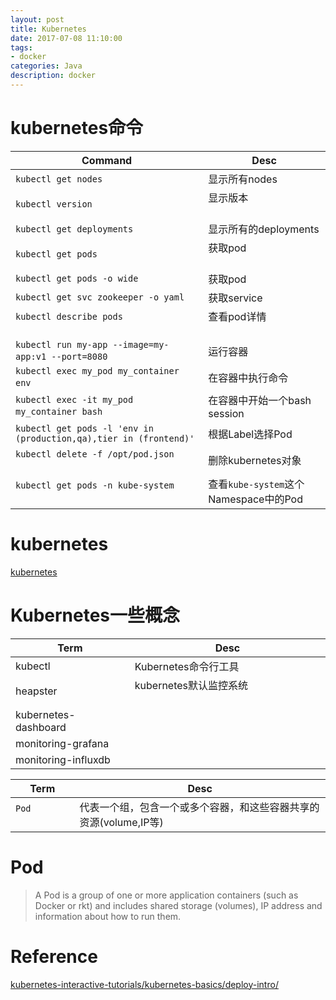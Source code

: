 ```yaml
---
layout: post
title: Kubernetes
date: 2017-07-08 11:10:00
tags:
- docker
categories: Java
description: docker
---
```




# kubernetes命令

|              Command                                               |                   Desc                            |
| ------------------------------------------------------------------ | ------------------------------------------------- |
| `kubectl get nodes`                                                | 显示所有nodes                                      |
| `kubectl version`                                                  | 显示版本                                           |
| `kubectl get deployments`                                          | 显示所有的deployments                              |
| `kubectl get pods`                                                 | 获取pod                                            |
| `kubectl get pods -o wide`                                         | 获取pod                                            |
| `kubectl get svc zookeeper -o yaml`                                | 获取service                                        |
| `kubectl describe pods`                                            | 查看pod详情                                         |
| `kubectl run my-app --image=my-app:v1 --port=8080`                 | 运行容器                                            |
| `kubectl exec my_pod my_container env`                             | 在容器中执行命令                                     |
| `kubectl exec -it my_pod my_container bash`                        | 在容器中开始一个bash session                         |
| `kubectl get pods -l 'env in (production,qa),tier in (frontend)'`  | 根据Label选择Pod                                    |
| `kubectl delete -f /opt/pod.json`                                  | 删除kubernetes对象                                  |
| `kubectl get pods -n kube-system`                                  | 查看`kube-system`这个Namespace中的Pod                |

# kubernetes
[kubernetes](https://kubernetes.io/)

# Kubernetes一些概念

|            Term           |  Desc                                             |
| ------------------------- | ------------------------------------------------- |
| kubectl                   | Kubernetes命令行工具                                |
| heapster                  | kubernetes默认监控系统                              |
| kubernetes-dashboard      |                                                   |
| monitoring-grafana        |                                                   |
| monitoring-influxdb       |                                                   |


|           Term            |                                 Desc                                |
| ------------------------- | ------------------------------------------------------------------- |
| `Pod`                     | 代表一个组，包含一个或多个容器，和这些容器共享的资源(volume,IP等)            |


# Pod

> A Pod is a group of one or more application containers (such as Docker or rkt) and includes shared storage (volumes), IP address and information about how to run them.











# Reference
[kubernetes-interactive-tutorials/kubernetes-basics/deploy-intro/](https://kubernetes.io/docs/tutorials/kubernetes-basics/deploy-intro/)
